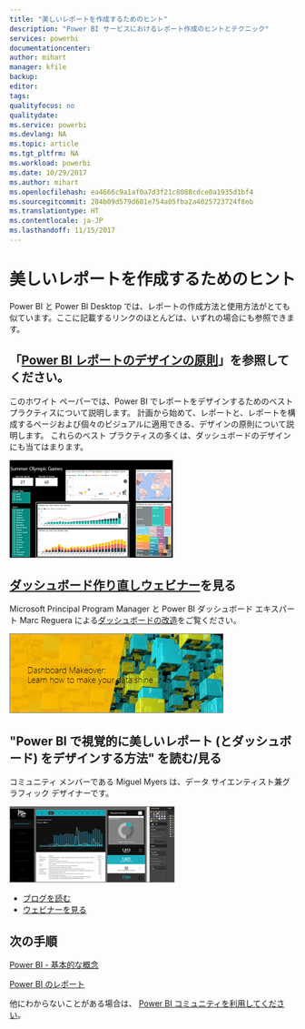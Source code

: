 ```yaml
---
title: "美しいレポートを作成するためのヒント"
description: "Power BI サービスにおけるレポート作成のヒントとテクニック"
services: powerbi
documentationcenter: 
author: mihart
manager: kfile
backup: 
editor: 
tags: 
qualityfocus: no
qualitydate: 
ms.service: powerbi
ms.devlang: NA
ms.topic: article
ms.tgt_pltfrm: NA
ms.workload: powerbi
ms.date: 10/29/2017
ms.author: mihart
ms.openlocfilehash: ea4666c9a1af0a7d3f21c8088cdce0a1935d1bf4
ms.sourcegitcommit: 284b09d579d601e754a05fba2a4025723724f8eb
ms.translationtype: HT
ms.contentlocale: ja-JP
ms.lasthandoff: 11/15/2017
---
```

# <a name="tips-for-creating-stunning-reports"></a>美しいレポートを作成するためのヒント
Power BI と Power BI Desktop では、レポートの作成方法と使用方法がとても似ています。ここに記載するリンクのほとんどは、いずれの場合にも参照できます。

## <a name="read-the-whitepaper-principles-for-designing-power-bi-reportspower-bi-visualization-best-practicesmd"></a>「[Power BI レポートのデザインの原則](power-bi-visualization-best-practices.md)」を参照してください。
このホワイト ペーパーでは、Power BI でレポートをデザインするためのベスト プラクティスについて説明します。 計画から始めて、レポートと、レポートを構成するページおよび個々のビジュアルに適用できる、デザインの原則について説明します。 これらのベスト プラクティスの多くは、ダッシュボードのデザインにも当てはまります。

![](media/power-bi-reports-tips-and-tricks-for-creating/power-bi-example.png)

## <a name="watch-the-dashboard-makeover-webinarhttpsinfomicrosoftcomco-powerbi-wbnr-fy16-05may-12-dashboard-makeover-registrationhtml"></a>[ダッシュボード作り直しウェビナー](https://info.microsoft.com/CO-PowerBI-WBNR-FY16-05May-12-Dashboard-Makeover-Registration.html)を見る
Microsoft Principal Program Manager と Power BI ダッシュボード エキスパート Marc Reguera による[ダッシュボードの改造](https://info.microsoft.com/CO-PowerBI-WBNR-FY16-05May-12-Dashboard-Makeover-Registration.html)をご覧ください。

![](media/power-bi-reports-tips-and-tricks-for-creating/power-bi-makeover-webinar.png)

## <a name="read-andor-watch-how-to-design-visually-stunning-reports-and-dashboards-in-power-bi"></a>"Power BI で視覚的に美しいレポート (とダッシュボード) をデザインする方法" を読む/見る
コミュニティ メンバーである Miguel Myers は、データ サイエンティスト兼グラフィック デザイナーです。

![](media/power-bi-reports-tips-and-tricks-for-creating/power-bi-reports.png)

* [ブログを読む](https://powerbi.microsoft.com/blog/how-to-design-visually-stunning-reports/)
* [ウェビナーを見る](https://info.microsoft.com/CO-PowerBI-WBNR-FY16-04Apr-19-Design-Reports-in-PowerBI-Registration.html)

## <a name="next-steps"></a>次の手順
[Power BI - 基本的な概念](service-basic-concepts.md)

[Power BI のレポート](service-reports.md)

他にわからないことがある場合は、 [Power BI コミュニティを利用してください](http://community.powerbi.com/)。

